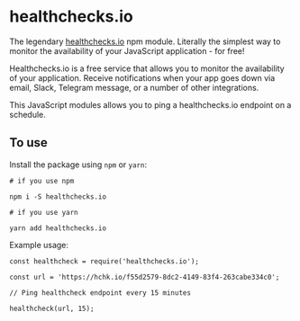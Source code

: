 # healthchecks.io

The legendary [healthchecks.io](https://healthchecks.io) npm module. Literally the simplest way to monitor the availability of your JavaScript application - for free!

Healthchecks.io is a free service that allows you to monitor the availability of your application. Receive notifications when your app goes down via email, Slack, Telegram message, or a number of other integrations.

This JavaScript modules allows you to ping a healthchecks.io endpoint on a schedule.

## To use

Install the package using `npm` or `yarn`:

```
# if you use npm

npm i -S healthchecks.io 
```
```
# if you use yarn

yarn add healthchecks.io 
```

Example usage:

```
const healthcheck = require('healthchecks.io');

const url = 'https://hchk.io/f55d2579-8dc2-4149-83f4-263cabe334c0';

// Ping healthcheck endpoint every 15 minutes

healthcheck(url, 15);
```



